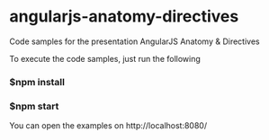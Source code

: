 # angularjs-anatomy-directives
Code samples for the presentation AngularJS Anatomy &amp; Directives

To execute the code samples, just run the following

### $npm install
### $npm start

You can open the examples on http://localhost:8080/
